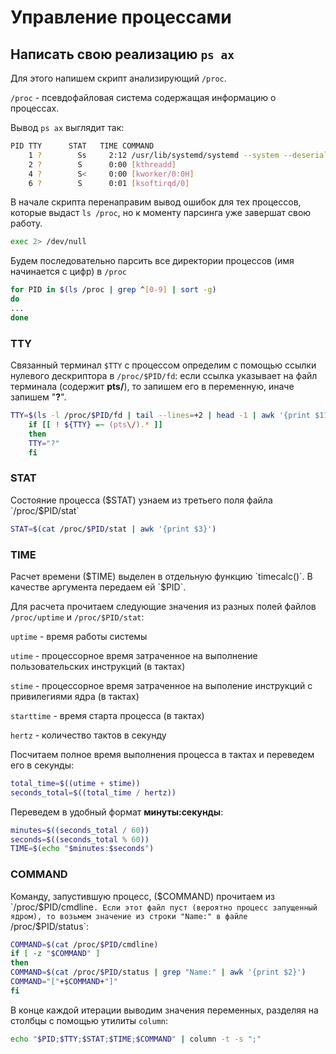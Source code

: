# Управление процессами

## Написать свою реализацию `ps ax`

Для этого напишем скрипт анализирующий `/proc`.

`/proc` - псевдофайловая система содержащая информацию о процессах.

Вывод `ps ax` выглядит так:
```bash
PID TTY      STAT   TIME COMMAND
    1 ?        Ss     2:12 /usr/lib/systemd/systemd --system --deserialize 35
    2 ?        S      0:00 [kthreadd]
    4 ?        S<     0:00 [kworker/0:0H]
    6 ?        S      0:01 [ksoftirqd/0]

```

В начале скрипта перенаправим вывод ошибок для тех процессов, которые выдаст `ls /proc`, но к моменту парсинга уже завершат свою работу.
```bash
exec 2> /dev/null
```

Будем последовательно парсить все директории процессов (имя начинается с цифр)  в `/proc`
```bash
for PID in $(ls /proc | grep ^[0-9] | sort -g)
do
...
done
```

### TTY
Связанный терминал `$TTY` с процессом определим с помощью ссылки нулевого дескриптора в `/proc/$PID/fd`:
если ссылка указывает на файл терминала (содержит **pts/**), то запишем его в переменную, иначе запишем "**?**".
```bash
TTY=$(ls -l /proc/$PID/fd | tail --lines=+2 | head -1 | awk '{print $11}'  | cut -d "/" -f 3,4)
	if [[ ! ${TTY} =~ (pts\/).* ]]
	then
	TTY="?"
	fi
```

### STAT
Состояние процесса ($STAT) узнаем из третьего поля файла `/proc/$PID/stat`
```bash
STAT=$(cat /proc/$PID/stat | awk '{print $3}')
```

### TIME
Расчет времени ($TIME) выделен в отдельную функцию `timecalc()`. В качестве аргумента передаем ей `$PID`.

Для расчета прочитаем следующие значения из разных полей файлов `/proc/uptime` и `/proc/$PID/stat`:

`uptime` - время работы системы

`utime` - процессорное время затраченное на выполнение пользовательских инструкций (в тактах)

`stime` - процессорное время затраченное на выполение инструкций с привилегиями ядра (в тактах)

`starttime` - время старта процесса (в тактах)

`hertz` - количество тактов в секунду


Посчитаем полное время выполнения процесса в тактах и переведем его в секунды:
```bash
total_time=$((utime + stime))
seconds_total=$((total_time / hertz))
```

Переведем в удобный формат **минуты:секунды**:
```bash
minutes=$((seconds_total / 60))
seconds=$((seconds_total % 60))
TIME=$(echo "$minutes:$seconds")
```

### COMMAND
Команду, запустившую процесс, ($COMMAND) прочитаем из `/proc/$PID/cmdline`. Если этот файл пуст (вероятно процесс запущенный ядром), то возьмем значение из строки "Name:" в файле `/proc/$PID/status`:
```bash
COMMAND=$(cat /proc/$PID/cmdline)
if [ -z "$COMMAND" ]
then
COMMAND=$(cat /proc/$PID/status | grep "Name:" | awk '{print $2}')
COMMAND="["+$COMMAND+"]"
fi
```

В конце каждой итерации выводим значения переменных, разделяя на столбцы с помощью утилиты `column`:
```bash
echo "$PID;$TTY;$STAT;$TIME;$COMMAND" | column -t -s ";" 
```


